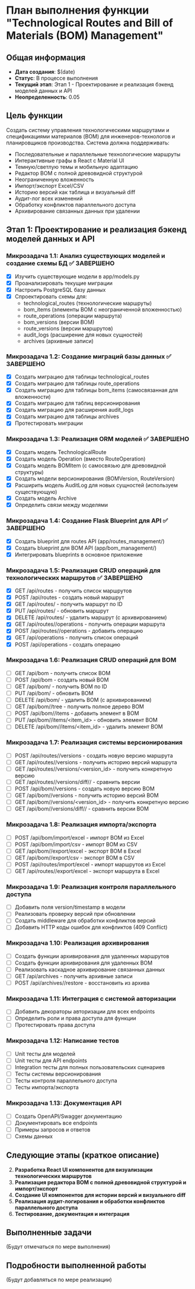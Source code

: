 # План выполнения функции "Technological Routes and Bill of Materials (BOM) Management"

## Общая информация
- **Дата создания**: $(date)
- **Статус**: В процессе выполнения
- **Текущий этап**: Этап 1 - Проектирование и реализация бэкенд моделей данных и API
- **Неопределенность**: 0.05

## Цель функции
Создать систему управления технологическими маршрутами и спецификациями материалов (BOM) для инженеров-технологов и планировщиков производства. Система должна поддерживать:
- Последовательные и параллельные технологические маршруты
- Интерактивные графы в React с Material UI
- Темную/светлую темы и мобильную адаптацию
- Редактор BOM с полной древовидной структурой
- Неограниченную вложенность
- Импорт/экспорт Excel/CSV
- Историю версий как таблица и визуальный diff
- Аудит-лог всех изменений
- Обработку конфликтов параллельного доступа
- Архивирование связанных данных при удалении

## Этап 1: Проектирование и реализация бэкенд моделей данных и API

### Микрозадача 1.1: Анализ существующих моделей и создание схемы БД ✅ ЗАВЕРШЕНО
- [x] Изучить существующие модели в app/models.py
- [x] Проанализировать текущие миграции  
- [x] Настроить PostgreSQL базу данных
- [x] Спроектировать схемы для:
  - technological_routes (технологические маршруты)
  - bom_items (элементы BOM с неограниченной вложенностью)
  - route_operations (операции маршрута)
  - bom_versions (версии BOM)
  - route_versions (версии маршрутов)
  - audit_logs (расширение для новых сущностей)
  - archives (архивные записи)

### Микрозадача 1.2: Создание миграций базы данных ✅ ЗАВЕРШЕНО
- [x] Создать миграцию для таблицы technological_routes
- [x] Создать миграцию для таблицы route_operations 
- [x] Создать миграцию для таблицы bom_items (самосвязанная для вложенности)
- [x] Создать миграцию для таблиц версионирования
- [x] Создать миграцию для расширения audit_logs
- [x] Создать миграцию для таблицы archives
- [x] Протестировать миграции

### Микрозадача 1.3: Реализация ORM моделей ✅ ЗАВЕРШЕНО
- [x] Создать модель TechnologicalRoute
- [x] Создать модель Operation (вместо RouteOperation)
- [x] Создать модель BOMItem (с самосвязью для древовидной структуры)
- [x] Создать модели версионирования (BOMVersion, RouteVersion)
- [x] Расширить модель AuditLog для новых сущностей (используем существующую)
- [x] Создать модель Archive
- [x] Определить связи между моделями

### Микрозадача 1.4: Создание Flask Blueprint для API ✅ ЗАВЕРШЕНО
- [x] Создать blueprint для routes API (app/routes_management/)
- [x] Создать blueprint для BOM API (app/bom_management/)
- [x] Интегрировать blueprints в основное приложение

### Микрозадача 1.5: Реализация CRUD операций для технологических маршрутов ✅ ЗАВЕРШЕНО
- [x] GET /api/routes - получить список маршрутов
- [x] POST /api/routes - создать новый маршрут
- [x] GET /api/routes/<id> - получить маршрут по ID
- [x] PUT /api/routes/<id> - обновить маршрут
- [x] DELETE /api/routes/<id> - удалить маршрут (с архивированием)
- [x] GET /api/routes/<id>/operations - получить операции маршрута
- [x] POST /api/routes/<id>/operations - добавить операцию
- [x] GET /api/operations - получить список операций
- [x] POST /api/operations - создать операцию

### Микрозадача 1.6: Реализация CRUD операций для BOM
- [ ] GET /api/bom - получить список BOM
- [ ] POST /api/bom - создать новый BOM
- [ ] GET /api/bom/<id> - получить BOM по ID
- [ ] PUT /api/bom/<id> - обновить BOM
- [ ] DELETE /api/bom/<id> - удалить BOM (с архивированием)
- [ ] GET /api/bom/<id>/tree - получить полное дерево BOM
- [ ] POST /api/bom/<id>/items - добавить элемент в BOM
- [ ] PUT /api/bom/<id>/items/<item_id> - обновить элемент BOM
- [ ] DELETE /api/bom/<id>/items/<item_id> - удалить элемент BOM

### Микрозадача 1.7: Реализация системы версионирования
- [ ] POST /api/routes/<id>/versions - создать новую версию маршрута
- [ ] GET /api/routes/<id>/versions - получить историю версий маршрута
- [ ] GET /api/routes/<id>/versions/<version_id> - получить конкретную версию
- [ ] GET /api/routes/<id>/versions/diff/<v1>/<v2> - сравнить версии
- [ ] POST /api/bom/<id>/versions - создать новую версию BOM
- [ ] GET /api/bom/<id>/versions - получить историю версий BOM
- [ ] GET /api/bom/<id>/versions/<version_id> - получить конкретную версию
- [ ] GET /api/bom/<id>/versions/diff/<v1>/<v2> - сравнить версии BOM

### Микрозадача 1.8: Реализация импорта/экспорта
- [ ] POST /api/bom/import/excel - импорт BOM из Excel
- [ ] POST /api/bom/import/csv - импорт BOM из CSV
- [ ] GET /api/bom/<id>/export/excel - экспорт BOM в Excel
- [ ] GET /api/bom/<id>/export/csv - экспорт BOM в CSV
- [ ] POST /api/routes/import/excel - импорт маршрутов из Excel
- [ ] GET /api/routes/<id>/export/excel - экспорт маршрута в Excel

### Микрозадача 1.9: Реализация контроля параллельного доступа
- [ ] Добавить поля version/timestamp в модели
- [ ] Реализовать проверку версий при обновлении
- [ ] Создать middleware для обработки конфликтов версий
- [ ] Добавить HTTP коды ошибок для конфликтов (409 Conflict)

### Микрозадача 1.10: Реализация архивирования
- [ ] Создать функции архивирования для удаленных маршрутов
- [ ] Создать функции архивирования для удаленных BOM
- [ ] Реализовать каскадное архивирование связанных данных
- [ ] GET /api/archives - получить архивные записи
- [ ] POST /api/archives/<id>/restore - восстановить из архива

### Микрозадача 1.11: Интеграция с системой авторизации
- [ ] Добавить декораторы авторизации для всех endpoints
- [ ] Определить роли и права доступа для функции
- [ ] Протестировать права доступа

### Микрозадача 1.12: Написание тестов
- [ ] Unit тесты для моделей
- [ ] Unit тесты для API endpoints
- [ ] Integration тесты для полных пользовательских сценариев
- [ ] Тесты системы версионирования
- [ ] Тесты контроля параллельного доступа
- [ ] Тесты импорта/экспорта

### Микрозадача 1.13: Документация API
- [ ] Создать OpenAPI/Swagger документацию
- [ ] Документировать все endpoints
- [ ] Примеры запросов и ответов
- [ ] Схемы данных

## Следующие этапы (краткое описание)
2. **Разработка React UI компонентов для визуализации технологических маршрутов**
3. **Реализация редактора BOM с полной древовидной структурой и импорт/экспорт**
4. **Создание UI компонентов для истории версий и визуального diff**
5. **Реализация аудит-логирования и обработки конфликтов параллельного доступа**
6. **Тестирование, документация и интеграция**

## Выполненные задачи
(Будут отмечаться по мере выполнения)

## Подробности выполненной работы
(Будут добавляться по мере реализации) 